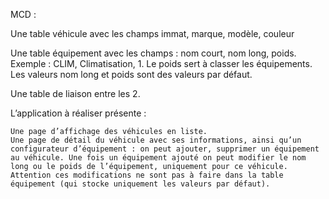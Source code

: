 MCD :

Une table véhicule avec les champs immat, marque, modèle, couleur

Une table équipement avec les champs : nom court, nom long, poids. Exemple : CLIM, Climatisation, 1. Le poids sert à classer les équipements. Les valeurs nom long et poids sont des valeurs par défaut.

Une table de liaison entre les 2.

 

L’application à réaliser présente :

    Une page d’affichage des véhicules en liste.
    Une page de détail du véhicule avec ses informations, ainsi qu’un configurateur d’équipement : on peut ajouter, supprimer un équipement au véhicule. Une fois un équipement ajouté on peut modifier le nom long ou le poids de l’équipement, uniquement pour ce véhicule. Attention ces modifications ne sont pas à faire dans la table équipement (qui stocke uniquement les valeurs par défaut).